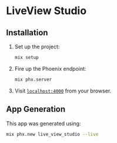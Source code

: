 # LiveView Studio

## Installation

1. Set up the project:

    ```sh
    mix setup
    ```

2. Fire up the Phoenix endpoint:

    ```sh
    mix phx.server
    ```

3. Visit [`localhost:4000`](http://localhost:4000) from your browser.

## App Generation

This app was generated using:

```sh
mix phx.new live_view_studio --live
```

